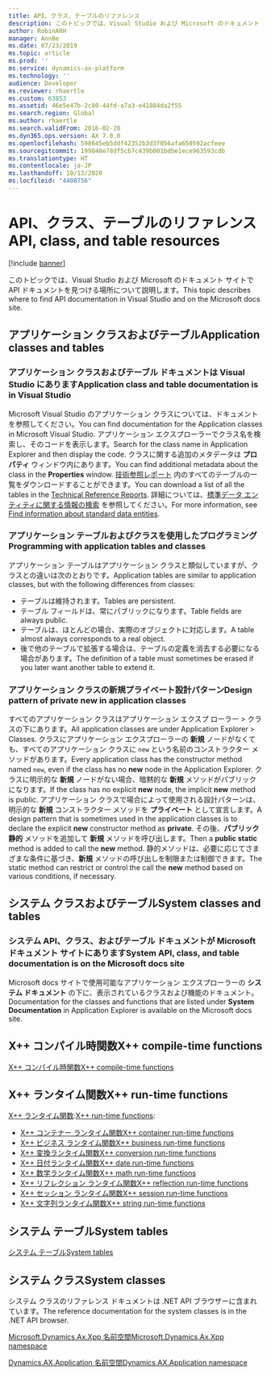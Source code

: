 ```yaml
---
title: API、クラス、テーブルのリファレンス
description: このトピックでは、Visual Studio および Microsoft のドキュメント サイトで API ドキュメントを見つける場所について説明します。
author: RobinARH
manager: AnnBe
ms.date: 07/23/2019
ms.topic: article
ms.prod: ''
ms.service: dynamics-ax-platform
ms.technology: ''
audience: Developer
ms.reviewer: rhaertle
ms.custom: 63853
ms.assetid: 46e5e47b-2c80-44fd-a7a3-e41884da2f55
ms.search.region: Global
ms.author: rhaertle
ms.search.validFrom: 2016-02-28
ms.dyn365.ops.version: AX 7.0.0
ms.openlocfilehash: 598645eb5ddf42352b3d3f056afa650592acfeee
ms.sourcegitcommit: 199848e78df5cb7c439b001bdbe1ece963593cdb
ms.translationtype: HT
ms.contentlocale: ja-JP
ms.lasthandoff: 10/13/2020
ms.locfileid: "4408756"
---
```

# <a name="api-class-and-table-resources"></a><span data-ttu-id="02056-103">API、クラス、テーブルのリファレンス</span><span class="sxs-lookup"><span data-stu-id="02056-103">API, class, and table resources</span></span>

[!include [banner](../includes/banner.md)]

<span data-ttu-id="02056-104">このトピックでは、Visual Studio および Microsoft のドキュメント サイトで API ドキュメントを見つける場所について説明します。</span><span class="sxs-lookup"><span data-stu-id="02056-104">This topic describes where to find API documentation in Visual Studio and on the Microsoft docs site.</span></span>

## <a name="application-classes-and-tables"></a><span data-ttu-id="02056-105">アプリケーション クラスおよびテーブル</span><span class="sxs-lookup"><span data-stu-id="02056-105">Application classes and tables</span></span>

### <a name="application-class-and-table-documentation-is-in-visual-studio"></a><span data-ttu-id="02056-106">アプリケーション クラスおよびテーブル ドキュメントは Visual Studio にあります</span><span class="sxs-lookup"><span data-stu-id="02056-106">Application class and table documentation is in Visual Studio</span></span>

<span data-ttu-id="02056-107">Microsoft Visual Studio のアプリケーション クラスについては、ドキュメントを参照してください。</span><span class="sxs-lookup"><span data-stu-id="02056-107">You can find documentation for the Application classes in Microsoft Visual Studio.</span></span> <span data-ttu-id="02056-108">アプリケーション エクスプローラーでクラス名を検索し、そのコードを表示します。</span><span class="sxs-lookup"><span data-stu-id="02056-108">Search for the class name in Application Explorer and then display the code.</span></span> <span data-ttu-id="02056-109">クラスに関する追加のメタデータは **プロパティ** ウィンドウ内にあります。</span><span class="sxs-lookup"><span data-stu-id="02056-109">You can find additional metadata about the class in the **Properties** window.</span></span> <span data-ttu-id="02056-110">[技術参照レポート](https://mbs.microsoft.com/customersource/northamerica/AX/downloads/reports/axtechrefrep) 内のすべてのテーブルの一覧をダウンロードすることができます。</span><span class="sxs-lookup"><span data-stu-id="02056-110">You can download a list of all the tables in the [Technical Reference Reports](https://mbs.microsoft.com/customersource/northamerica/AX/downloads/reports/axtechrefrep).</span></span> <span data-ttu-id="02056-111">詳細については、[標準データ エンティティに関する情報の検索](../data-entities/data-entities-report.md) を参照してください。</span><span class="sxs-lookup"><span data-stu-id="02056-111">For more information, see [Find information about standard data entities](../data-entities/data-entities-report.md).</span></span>

### <a name="programming-with-application-tables-and-classes"></a><span data-ttu-id="02056-112">アプリケーション テーブルおよびクラスを使用したプログラミング</span><span class="sxs-lookup"><span data-stu-id="02056-112">Programming with application tables and classes</span></span>

<span data-ttu-id="02056-113">アプリケーション テーブルはアプリケーション クラスと類似していますが、クラスとの違いは次のとおりです。</span><span class="sxs-lookup"><span data-stu-id="02056-113">Application tables are similar to application classes, but with the following differences from classes:</span></span>

- <span data-ttu-id="02056-114">テーブルは維持されます。</span><span class="sxs-lookup"><span data-stu-id="02056-114">Tables are persistent.</span></span>
- <span data-ttu-id="02056-115">テーブル フィールドは、常にパブリックになります。</span><span class="sxs-lookup"><span data-stu-id="02056-115">Table fields are always public.</span></span>
- <span data-ttu-id="02056-116">テーブルは、ほとんどの場合、実際のオブジェクトに対応します。</span><span class="sxs-lookup"><span data-stu-id="02056-116">A table almost always corresponds to a real object.</span></span>
- <span data-ttu-id="02056-117">後で他のテーブルで拡張する場合は、テーブルの定義を消去する必要になる場合があります。</span><span class="sxs-lookup"><span data-stu-id="02056-117">The definition of a table must sometimes be erased if you later want another table to extend it.</span></span>

### <a name="design-pattern-of-private-new-in-application-classes"></a><span data-ttu-id="02056-118">アプリケーション クラスの新規プライベート設計パターン</span><span class="sxs-lookup"><span data-stu-id="02056-118">Design pattern of private new in application classes</span></span>

<span data-ttu-id="02056-119">すべてのアプリケーション クラスはアプリケーション エクスプ ローラー &gt; クラスの下にあります。</span><span class="sxs-lookup"><span data-stu-id="02056-119">All application classes are under Application Explorer &gt; Classes.</span></span> <span data-ttu-id="02056-120">クラスにアプリケーション エクスプローラーの **新規** ノードがなくても、すべてのアプリケーション クラスに `new` という名前のコンストラクター メソッドがあります。</span><span class="sxs-lookup"><span data-stu-id="02056-120">Every application class has the constructor method named `new`, even if the class has no **new** node in the Application Explorer.</span></span> <span data-ttu-id="02056-121">クラスに明示的な **新規** ノードがない場合、暗黙的な **新規** メソッドがパブリックになります。</span><span class="sxs-lookup"><span data-stu-id="02056-121">If the class has no explicit **new** node, the implicit **new** method is public.</span></span> <span data-ttu-id="02056-122">アプリケーション クラスで場合によって使用される設計パターンは、明示的な **新規** コンストラクター メソッドを **プライベート** として宣言します。</span><span class="sxs-lookup"><span data-stu-id="02056-122">A design pattern that is sometimes used in the application classes is to declare the explicit **new** constructor method as **private**.</span></span> <span data-ttu-id="02056-123">その後、**パブリック静的** メソッドを追加して **新規** メソッドを呼び出します。</span><span class="sxs-lookup"><span data-stu-id="02056-123">Then a **public static** method is added to call the **new** method.</span></span> <span data-ttu-id="02056-124">静的メソッドは、必要に応じてさまざまな条件に基づき、**新規** メソッドの呼び出しを制限または制御できます。</span><span class="sxs-lookup"><span data-stu-id="02056-124">The static method can restrict or control the call the **new** method based on various conditions, if necessary.</span></span>

## <a name="system-classes-and-tables"></a><span data-ttu-id="02056-125">システム クラスおよびテーブル</span><span class="sxs-lookup"><span data-stu-id="02056-125">System classes and tables</span></span>

### <a name="system-api-class-and-table-documentation-is-on-the-microsoft-docs-site"></a><span data-ttu-id="02056-126">システム API、クラス、およびテーブル ドキュメントが Microsoft ドキュメント サイトにあります</span><span class="sxs-lookup"><span data-stu-id="02056-126">System API, class, and table documentation is on the Microsoft docs site</span></span>

<span data-ttu-id="02056-127">Microsoft docs サイトで使用可能なアプリケーション エクスプローラーの **システム ドキュメント** の下に、表示されているクラスおよび機能のドキュメント。</span><span class="sxs-lookup"><span data-stu-id="02056-127">Documentation for the classes and functions that are listed under **System Documentation** in Application Explorer is available on the Microsoft docs site.</span></span>

## <a name="x-compile-time-functions"></a><span data-ttu-id="02056-128">X++ コンパイル時関数</span><span class="sxs-lookup"><span data-stu-id="02056-128">X++ compile-time functions</span></span>

[<span data-ttu-id="02056-129">X++ コンパイル時関数</span><span class="sxs-lookup"><span data-stu-id="02056-129">X++ compile-time functions</span></span>](xpp-compile-time-functions.md)

## <a name="x-run-time-functions"></a><span data-ttu-id="02056-130">X++ ランタイム関数</span><span class="sxs-lookup"><span data-stu-id="02056-130">X++ run-time functions</span></span>

<span data-ttu-id="02056-131">[X++ ランタイム関数](xpp-string-run-time-functions.md):</span><span class="sxs-lookup"><span data-stu-id="02056-131">[X++ run-time functions](xpp-string-run-time-functions.md):</span></span>

- [<span data-ttu-id="02056-132">X++ コンテナー ランタイム関数</span><span class="sxs-lookup"><span data-stu-id="02056-132">X++ container run-time functions</span></span>](xpp-container-run-time-functions.md)
- [<span data-ttu-id="02056-133">X++ ビジネス ランタイム関数</span><span class="sxs-lookup"><span data-stu-id="02056-133">X++ business run-time functions</span></span>](xpp-business-run-time-functions.md)
- [<span data-ttu-id="02056-134">X++ 変換ランタイム関数</span><span class="sxs-lookup"><span data-stu-id="02056-134">X++ conversion run-time functions</span></span>](xpp-conversion-run-time-functions.md)
- [<span data-ttu-id="02056-135">X++ 日付ランタイム関数</span><span class="sxs-lookup"><span data-stu-id="02056-135">X++ date run-time functions</span></span>](xpp-date-run-time-functions.md)
- [<span data-ttu-id="02056-136">X++ 数学ランタイム関数</span><span class="sxs-lookup"><span data-stu-id="02056-136">X++ math run-time functions</span></span>](xpp-math-run-time-functions.md)
- [<span data-ttu-id="02056-137">X++ リフレクション ランタイム関数</span><span class="sxs-lookup"><span data-stu-id="02056-137">X++ reflection run-time functions</span></span>](xpp-reflection-run-time-functions.md)
- [<span data-ttu-id="02056-138">X++ セッション ランタイム関数</span><span class="sxs-lookup"><span data-stu-id="02056-138">X++ session run-time functions</span></span>](xpp-session-run-time-functions.md)
- [<span data-ttu-id="02056-139">X++ 文字列ランタイム関数</span><span class="sxs-lookup"><span data-stu-id="02056-139">X++ string run-time functions</span></span>](xpp-string-run-time-functions.md)

## <a name="system-tables"></a><span data-ttu-id="02056-140">システム テーブル</span><span class="sxs-lookup"><span data-stu-id="02056-140">System tables</span></span>

[<span data-ttu-id="02056-141">システム テーブル</span><span class="sxs-lookup"><span data-stu-id="02056-141">System tables</span></span>](system-tables.md)

## <a name="system-classes"></a><span data-ttu-id="02056-142">システム クラス</span><span class="sxs-lookup"><span data-stu-id="02056-142">System classes</span></span>

<span data-ttu-id="02056-143">システム クラスのリファレンス ドキュメントは .NET API ブラウザーに含まれています。</span><span class="sxs-lookup"><span data-stu-id="02056-143">The reference documentation for the system classes is in the .NET API browser.</span></span>

[<span data-ttu-id="02056-144">Microsoft.Dynamics.Ax.Xpp 名前空間</span><span class="sxs-lookup"><span data-stu-id="02056-144">Microsoft.Dynamics.Ax.Xpp namespace</span></span>](https://docs.microsoft.com/dotnet/api/microsoft.dynamics.ax.xpp)

[<span data-ttu-id="02056-145">Dynamics.AX.Application 名前空間</span><span class="sxs-lookup"><span data-stu-id="02056-145">Dynamics.AX.Application namespace</span></span>](https://docs.microsoft.com/dotnet/api/dynamics.ax.application)
